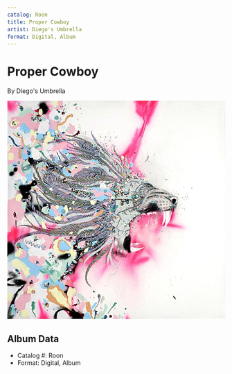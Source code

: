 ```yaml
---
catalog: Roon
title: Proper Cowboy
artist: Diego's Umbrella
format: Digital, Album
---
```


# Proper Cowboy

By Diego's Umbrella

![](../../assets/albumcovers/Diegos_Umbrella-Proper_Cowboy.png)

## Album Data

- Catalog #: Roon
- Format: Digital, Album

